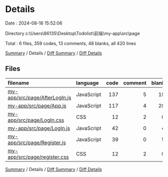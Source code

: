 # Details

Date : 2024-08-16 15:52:06

Directory c:\\Users\\86135\\Desktop\\Todolist\\前端\\my-app\\src\\page

Total : 6 files,  359 codes, 13 comments, 48 blanks, all 420 lines

[Summary](results.md) / Details / [Diff Summary](diff.md) / [Diff Details](diff-details.md)

## Files
| filename | language | code | comment | blank | total |
| :--- | :--- | ---: | ---: | ---: | ---: |
| [my-app/src/page/AfterLogIn.js](/my-app/src/page/AfterLogIn.js) | JavaScript | 137 | 5 | 19 | 161 |
| [my-app/src/page/App.js](/my-app/src/page/App.js) | JavaScript | 117 | 4 | 20 | 141 |
| [my-app/src/page/LogIn.css](/my-app/src/page/LogIn.css) | CSS | 12 | 2 | 0 | 14 |
| [my-app/src/page/LogIn.js](/my-app/src/page/LogIn.js) | JavaScript | 42 | 0 | 4 | 46 |
| [my-app/src/page/Register.js](/my-app/src/page/Register.js) | JavaScript | 39 | 0 | 5 | 44 |
| [my-app/src/page/register.css](/my-app/src/page/register.css) | CSS | 12 | 2 | 0 | 14 |

[Summary](results.md) / Details / [Diff Summary](diff.md) / [Diff Details](diff-details.md)